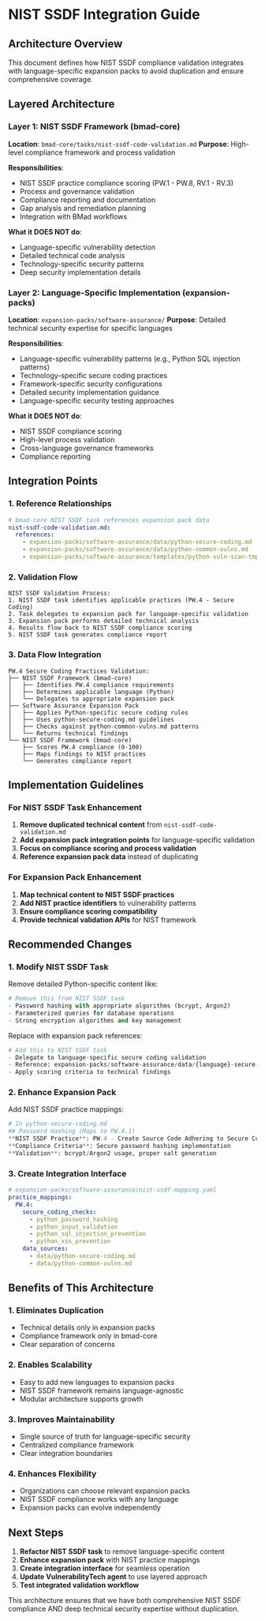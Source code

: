 # NIST SSDF Integration Guide

## Architecture Overview

This document defines how NIST SSDF compliance validation integrates with language-specific expansion packs to avoid duplication and ensure comprehensive coverage.

## Layered Architecture

### Layer 1: NIST SSDF Framework (bmad-core)
**Location**: `bmad-core/tasks/nist-ssdf-code-validation.md`
**Purpose**: High-level compliance framework and process validation

**Responsibilities**:
- NIST SSDF practice compliance scoring (PW.1 - PW.8, RV.1 - RV.3)
- Process and governance validation
- Compliance reporting and documentation
- Gap analysis and remediation planning
- Integration with BMad workflows

**What it DOES NOT do**:
- Language-specific vulnerability detection
- Detailed technical code analysis
- Technology-specific security patterns
- Deep security implementation details

### Layer 2: Language-Specific Implementation (expansion-packs)
**Location**: `expansion-packs/software-assurance/`
**Purpose**: Detailed technical security expertise for specific languages

**Responsibilities**:
- Language-specific vulnerability patterns (e.g., Python SQL injection patterns)
- Technology-specific secure coding practices
- Framework-specific security configurations
- Detailed security implementation guidance
- Language-specific security testing approaches

**What it DOES NOT do**:
- NIST SSDF compliance scoring
- High-level process validation
- Cross-language governance frameworks
- Compliance reporting

## Integration Points

### 1. Reference Relationships
```yaml
# bmad-core NIST SSDF task references expansion pack data
nist-ssdf-code-validation.md:
  references:
    - expansion-packs/software-assurance/data/python-secure-coding.md
    - expansion-packs/software-assurance/data/python-common-vulns.md
    - expansion-packs/software-assurance/templates/python-vuln-scan-tmpl.yaml
```

### 2. Validation Flow
```
NIST SSDF Validation Process:
1. NIST SSDF task identifies applicable practices (PW.4 - Secure Coding)
2. Task delegates to expansion pack for language-specific validation
3. Expansion pack performs detailed technical analysis
4. Results flow back to NIST SSDF compliance scoring
5. NIST SSDF task generates compliance report
```

### 3. Data Flow Integration
```
PW.4 Secure Coding Practices Validation:
├── NIST SSDF Framework (bmad-core)
│   ├── Identifies PW.4 compliance requirements
│   ├── Determines applicable language (Python)
│   └── Delegates to appropriate expansion pack
├── Software Assurance Expansion Pack
│   ├── Applies Python-specific secure coding rules
│   ├── Uses python-secure-coding.md guidelines
│   ├── Checks against python-common-vulns.md patterns
│   └── Returns technical findings
└── NIST SSDF Framework (bmad-core)
    ├── Scores PW.4 compliance (0-100)
    ├── Maps findings to NIST practices
    └── Generates compliance report
```

## Implementation Guidelines

### For NIST SSDF Task Enhancement
1. **Remove duplicated technical content** from `nist-ssdf-code-validation.md`
2. **Add expansion pack integration points** for language-specific validation
3. **Focus on compliance scoring and process validation**
4. **Reference expansion pack data** instead of duplicating

### For Expansion Pack Enhancement
1. **Map technical content to NIST SSDF practices**
2. **Add NIST practice identifiers** to vulnerability patterns
3. **Ensure compliance scoring compatibility**
4. **Provide technical validation APIs** for NIST framework

## Recommended Changes

### 1. Modify NIST SSDF Task
Remove detailed Python-specific content like:
```python
# Remove this from NIST SSDF task
- Password hashing with appropriate algorithms (bcrypt, Argon2)
- Parameterized queries for database operations
- Strong encryption algorithms and key management
```

Replace with expansion pack references:
```python
# Add this to NIST SSDF task
- Delegate to language-specific secure coding validation
- Reference: expansion-packs/software-assurance/data/{language}-secure-coding.md
- Apply scoring criteria to technical findings
```

### 2. Enhance Expansion Pack
Add NIST SSDF practice mappings:
```python
# In python-secure-coding.md
## Password Hashing (Maps to PW.4.1)
**NIST SSDF Practice**: PW.4 - Create Source Code Adhering to Secure Coding Practices
**Compliance Criteria**: Secure password hashing implementation
**Validation**: bcrypt/Argon2 usage, proper salt generation
```

### 3. Create Integration Interface
```yaml
# expansion-packs/software-assurance/nist-ssdf-mapping.yaml
practice_mappings:
  PW.4:
    secure_coding_checks:
      - python_password_hashing
      - python_input_validation
      - python_sql_injection_prevention
      - python_xss_prevention
    data_sources:
      - data/python-secure-coding.md
      - data/python-common-vulns.md
```

## Benefits of This Architecture

### 1. Eliminates Duplication
- Technical details only in expansion packs
- Compliance framework only in bmad-core
- Clear separation of concerns

### 2. Enables Scalability
- Easy to add new languages to expansion packs
- NIST SSDF framework remains language-agnostic
- Modular architecture supports growth

### 3. Improves Maintainability
- Single source of truth for language-specific security
- Centralized compliance framework
- Clear integration boundaries

### 4. Enhances Flexibility
- Organizations can choose relevant expansion packs
- NIST SSDF compliance works with any language
- Expansion packs can evolve independently

## Next Steps

1. **Refactor NIST SSDF task** to remove language-specific content
2. **Enhance expansion pack** with NIST practice mappings
3. **Create integration interface** for seamless operation
4. **Update VulnerabilityTech agent** to use layered approach
5. **Test integrated validation workflow**

This architecture ensures that we have both comprehensive NIST SSDF compliance AND deep technical security expertise without duplication.